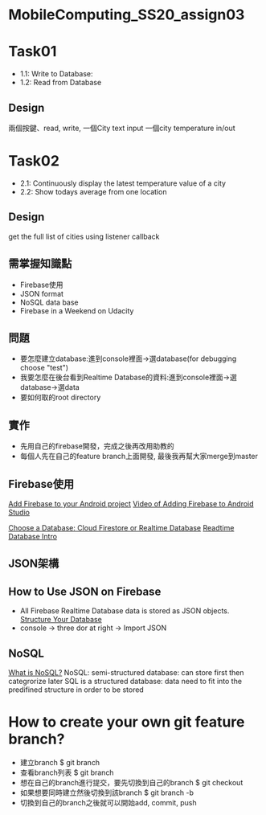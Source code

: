 # MobileComputing_SS20_assign03

# Task01
- 1.1: Write to Database:
- 1.2: Read from Database

## Design
兩個按鍵、read, write, 一個City text input 一個city temperature in/out

# Task02
- 2.1: Continuously display the latest temperature value of a city
- 2.2: Show todays average from one location

## Design
get the full list of cities
using listener callback

## 需掌握知識點
- Firebase使用
- JSON format
- NoSQL data base
- Firebase in a Weekend on Udacity

## 問題
- 要怎麼建立database:進到console裡面->選database(for debugging choose "test")
- 我要怎麼在後台看到Realtime Database的資料:進到console裡面->選database->選data
- 要如何取的root directory

## 實作
- 先用自己的firebase開發，完成之後再改用助教的
- 每個人先在自己的feature branch上面開發, 最後我再幫大家merge到master

## Firebase使用
[Add Firebase to your Android project](https://firebase.google.com/docs/android/setup)
[Video of Adding Firebase to Android Studio](https://www.youtube.com/watch?v=9qe_A3F-_f0)

[Choose a Database: Cloud Firestore or Realtime Database](https://firebase.google.com/docs/database/rtdb-vs-firestore#writes_and_transactions)
[Readtime Database Intro](https://firebase.google.com/products/realtime-database/?authuser=0)

## JSON架構

## How to Use JSON on Firebase
- All Firebase Realtime Database data is stored as JSON objects.
[Structure Your Database](https://firebase.google.com/docs/database/web/structure-data)
- console -> three dor at right -> Import JSON
## NoSQL
[What is NoSQL?](https://www.youtube.com/watch?v=BgQFJ_UNIgw)
NoSQL: semi-structured database: can store first then categrorize later
SQL is a structured database: data need to fit into the predifined structure in order to be stored

# How to create your own git feature branch?
- 建立branch
$ git branch <branchname>
- 查看branch列表
$ git branch
- 想在自己的branch進行提交，要先切換到自己的branch
$ git checkout <yourbranch>
- 如果想要同時建立然後切換到該branch
$ git branch -b <branchname>
- 切換到自己的branch之後就可以開始add, commit, push
